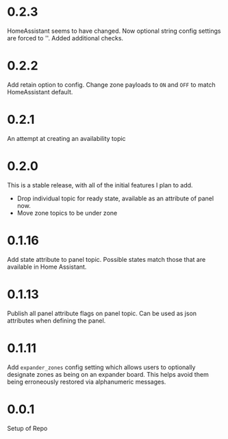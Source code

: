 # 0.2.3
HomeAssistant seems to have changed.  Now optional string config
settings are forced to ''.  Added additional checks.

# 0.2.2
Add retain option to config.
Change zone payloads to `ON` and `OFF` to match HomeAssistant default.

# 0.2.1
An attempt at creating an availability topic

# 0.2.0
This is a stable release, with all of the initial features I plan to add.

- Drop individual topic for ready state, available as an attribute of panel
  now.
- Move zone topics to be under zone

# 0.1.16
Add state attribute to panel topic.  Possible states match those that are
available in Home Assistant.

# 0.1.13
Publish all panel attribute flags on panel topic.  Can be used as json
attributes when defining the panel.

# 0.1.11
Add `expander_zones` config setting which allows users to optionally designate
zones as being on an expander board.  This helps avoid them being erroneously
restored via alphanumeric messages.

# 0.0.1
Setup of Repo
